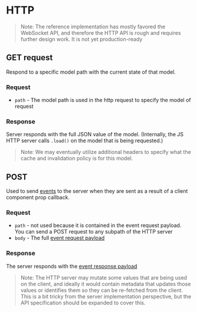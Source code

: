 # HTTP

> Note: The reference implementation has mostly favored the WebSocket API, and therefore the HTTP API is rough and requires further design work. It is not yet production-ready

## GET request

Respond to a specific model path with the current state of that model.

### Request

- `path` - The model path is used in the http request to specify the model of request

### Response

Server responds with the full JSON value of the model. (Internally, the JS HTTP server calls `.load()` on the model that is being requested.)

> Note: We may eventually utilize additional headers to specify what the cache and invalidation policy is for this model.

## POST

Used to send [events](/docs/server-spec/json-types#event-model-state) to the server when they are sent as a result of a client component prop callback.

### Request

- `path` - not used because it is contained in the event request payload. You can send a POST request to any subpath of the HTTP server
- `body` - The full [event request payload](/docs/server-spec/json-types#event-request-payload)


### Response

The server responds with the [event response payload](/docs/server-spec/json-types#event-response-payload)

> Note: The HTTP server may mutate some values that are being used on the client, and ideally it would contain metadata that updates those values or identifies them so they can be re-fetched from the client. This is a bit tricky from the server implementation perspective, but the API specification should be expanded to cover this.